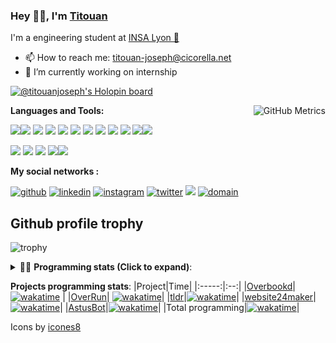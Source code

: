 <!--
**titouan-joseph/titouan-joseph** is a ✨ _special_ ✨ repository because its `README.md` (this file) appears on your GitHub profile.

Here are some ideas to get you started:

- 🔭 I’m currently working on ...
- 🌱 I’m currently learning ...
- 👯 I’m looking to collaborate on ...
- 🤔 I’m looking for help with ...
- 💬 Ask me about ...
- 📫 How to reach me: ...
- 😄 Pronouns: ...
- ⚡ Fun fact: ...
-->

### Hey 👋🏽, I'm [Titouan](https://github.com/Titouan-Joseph) 

I'm a engineering student at  [INSA Lyon 🦏](https://www.insa-lyon.fr/en/)

- 📫 How to reach me: [titouan-joseph@cicorella.net](mailto:titouan-joseph@cicorella.net)
- 🔭 I’m currently working on internship

[![@titouanjoseph's Holopin board](https://holopin.me/titouanjoseph)](https://holopin.io/@titouanjoseph)

  <img align="right" alt="GitHub Metrics" src="https://metrics.lecoq.io/titouan-joseph" />

**Languages and Tools:**

[<img src="https://img.icons8.com/color/48/000000/python.png"/>]()[<img src="https://img.icons8.com/color/48/000000/java-coffee-cup-logo.png"/>]() [<img src="https://img.icons8.com/color/48/000000/c-programming.png"/>]() [<img src="https://img.icons8.com/color/48/000000/javascript.png"/>]() [<img src="https://img.icons8.com/color/48/000000/selenium-test-automation.png"/>]() [<img src="https://img.icons8.com/color/48/000000/git.png"/>]() [<img src="https://img.icons8.com/color/48/000000/console.png"/>]() [<img src="https://img.icons8.com/color/48/000000/android-os.png"/>]() [<img src="https://img.icons8.com/color/48/000000/pycharm.png"/>]() [<img src="https://img.icons8.com/color/48/000000/virtualbox.png"/>]() [<img src="https://img.icons8.com/color/48/000000/windows-10.png"/>]()[<img src="https://img.icons8.com/external-tal-revivo-color-tal-revivo/48/000000/external-development-experience-through-the-native-integrations-of-azure-with-visual-studio-logo-color-tal-revivo.png"/>]()

[<img src="https://img.icons8.com/color/48/000000/linux.png"/>]() [<img src="https://img.icons8.com/color/48/000000/nginx.png"/>]() [<img src="https://img.icons8.com/color/48/000000/raspberry-pi.png"/>]() [<img src="https://img.icons8.com/color/48/000000/docker.png"/>]()[<img src="https://img.icons8.com/color/48/000000/visual-studio-code-2019.png"/>]()

**My social networks :**

[<img src='https://img.icons8.com/fluent/48/000000/github.png' alt="github">](https://github.com/titouan-joseph)  [<img src='https://img.icons8.com/color/48/000000/linkedin.png' alt='linkedin'>](https://www.linkedin.com/in/titouan-joseph-revol/)  [<img src='https://img.icons8.com/color/48/000000/instagram-new.png' alt='instagram'>](https://www.instagram.com/tit_ci/)  [<img src='https://img.icons8.com/color/48/000000/twitter.png' alt='twitter'>](https://twitter.com/tit_ci) [<img src="https://img.icons8.com/color/48/000000/facebook.png"/>](https://www.facebook.com/titre01) [<img src="https://img.icons8.com/fluent/48/000000/domain.png" alt="domain"/>](https://titouan-joseph.cicorella.net)

## Github profile trophy

![trophy](https://github-profile-trophy.vercel.app/?username=titouan-joseph&no-frame=true&no-bg=true)

<details>
 <summary>👨‍💻 <b>Programming stats (Click to expand)</b>: </summary>
<!--START_SECTION:waka-->
![Code Time](http://img.shields.io/badge/Code%20Time-1%2C261%20hrs%203%20mins-blue)

**🐱 My GitHub Data** 

> 🏆 104 Contributions in the Year 2023
 > 
> 📦 136.5 kB Used in GitHub's Storage 
 > 
> 🚫 Not Opted to Hire
 > 
> 📜 33 Public Repositories 
 > 
> 🔑 2 Private Repositories  
 > 
**I'm an Early 🐤** 

```text
🌞 Morning       73 commits       ███░░░░░░░░░░░░░░░░░░░░░░   12.83 % 
🌆 Daytime      228 commits       ██████████░░░░░░░░░░░░░░░   40.07 % 
🌃 Evening      219 commits       █████████░░░░░░░░░░░░░░░░   38.49 % 
🌙 Night         49 commits       ██░░░░░░░░░░░░░░░░░░░░░░░   08.61 % 

```
📅 **I'm Most Productive on Tuesday** 

```text
Monday          63 commits       ██░░░░░░░░░░░░░░░░░░░░░░░   11.07 % 
Tuesday        109 commits       ████░░░░░░░░░░░░░░░░░░░░░   19.16 % 
Wednesday      100 commits       ████░░░░░░░░░░░░░░░░░░░░░   17.57 % 
Thursday        87 commits       ███░░░░░░░░░░░░░░░░░░░░░░   15.29 % 
Friday          55 commits       ██░░░░░░░░░░░░░░░░░░░░░░░   09.67 % 
Saturday        71 commits       ███░░░░░░░░░░░░░░░░░░░░░░   12.48 % 
Sunday          84 commits       ███░░░░░░░░░░░░░░░░░░░░░░   14.76 % 

```


📊 **This Week I Spent My Time On** 

```text
⌚︎ Time Zone: Europe/Paris

💬 Programming Languages: 
Shell                    2 hrs 10 mins       █████████████░░░░░░░░░░░░   53.74 % 
Vue.js                   41 mins             ████░░░░░░░░░░░░░░░░░░░░░   17.02 % 
YAML                     27 mins             ██░░░░░░░░░░░░░░░░░░░░░░░   11.44 % 
TypeScript               25 mins             ██░░░░░░░░░░░░░░░░░░░░░░░   10.35 % 
Bash                     6 mins              ░░░░░░░░░░░░░░░░░░░░░░░░░   02.72 % 

🔥 Editors: 
Bash                     2 hrs 10 mins       █████████████░░░░░░░░░░░░   53.74 % 
VS Code                  1 hr 52 mins        ███████████░░░░░░░░░░░░░░   46.26 % 

🐱‍💻 Projects: 
Terminal                 1 hr 57 mins        ████████████░░░░░░░░░░░░░   48.40 % 
Overrun                  1 hr 9 mins         ███████░░░░░░░░░░░░░░░░░░   28.47 % 
Unknown Project          21 mins             ██░░░░░░░░░░░░░░░░░░░░░░░   08.95 % 
infra                    21 mins             ██░░░░░░░░░░░░░░░░░░░░░░░   08.70 % 
backend                  12 mins             █░░░░░░░░░░░░░░░░░░░░░░░░   05.15 % 

💻 Operating System: 
Linux                    3 hrs 20 mins       ████████████████████░░░░░   82.21 % 
Windows                  43 mins             ████░░░░░░░░░░░░░░░░░░░░░   17.79 % 

```

**I Mostly Code in Python** 

```text
Python                   19 repos            █████████████░░░░░░░░░░░░   54.29 % 
JavaScript               4 repos             ██░░░░░░░░░░░░░░░░░░░░░░░   11.43 % 
HTML                     2 repos             █░░░░░░░░░░░░░░░░░░░░░░░░   05.71 % 
C                        2 repos             █░░░░░░░░░░░░░░░░░░░░░░░░   05.71 % 
Markdown                 2 repos             █░░░░░░░░░░░░░░░░░░░░░░░░   05.71 % 

```



 Last Updated on 09/02/2023 13:57:30 UTC
<!--END_SECTION:waka-->

</details>

<b>Projects programming stats</b>:
|Project|Time|
|:-----:|:--:|
|[Overbookd](https://gitlab.com/24-heures-insa/overbookd-mono)| [![wakatime](https://wakatime.com/badge/user/07f10887-f0d8-43c1-b329-d19c27059283/project/ab706b0b-5add-409f-af94-4f37aa8fb446.svg)](https://wakatime.com/badge/user/07f10887-f0d8-43c1-b329-d19c27059283/project/ab706b0b-5add-409f-af94-4f37aa8fb446) |
|[OverRun](https://gitlab.com/24-heures-insa/overrun)| [![wakatime](https://wakatime.com/badge/user/07f10887-f0d8-43c1-b329-d19c27059283/project/48ffd86b-1347-40bc-b1dc-ce643f931244.svg)](https://wakatime.com/badge/user/07f10887-f0d8-43c1-b329-d19c27059283/project/48ffd86b-1347-40bc-b1dc-ce643f931244)|
|[tldr](https://github.com/tldr-pages/tldr)|[![wakatime](https://wakatime.com/badge/user/07f10887-f0d8-43c1-b329-d19c27059283/project/e25ceab6-07e9-4b76-9e55-f73d45e58856.svg)](https://wakatime.com/badge/user/07f10887-f0d8-43c1-b329-d19c27059283/project/e25ceab6-07e9-4b76-9e55-f73d45e58856)|
|[website24maker](https://github.com/24HeuresINSA/website24maker)|[![wakatime](https://wakatime.com/badge/user/07f10887-f0d8-43c1-b329-d19c27059283/project/0d2d9294-0be7-4646-9c4f-7169f120f4e7.svg)](https://wakatime.com/badge/user/07f10887-f0d8-43c1-b329-d19c27059283/project/0d2d9294-0be7-4646-9c4f-7169f120f4e7)|
|[AstusBot](https://github.com/TCastus/ASTUSbot)|[![wakatime](https://wakatime.com/badge/user/07f10887-f0d8-43c1-b329-d19c27059283/project/e6f09298-a37c-4761-b8d4-5ec7312fd79f.svg)](https://wakatime.com/badge/user/07f10887-f0d8-43c1-b329-d19c27059283/project/e6f09298-a37c-4761-b8d4-5ec7312fd79f)|
|Total programming|[![wakatime](https://wakatime.com/badge/user/07f10887-f0d8-43c1-b329-d19c27059283.svg)](https://wakatime.com/@07f10887-f0d8-43c1-b329-d19c27059283)|

Icons by [icones8](https://icones8.fr/)
